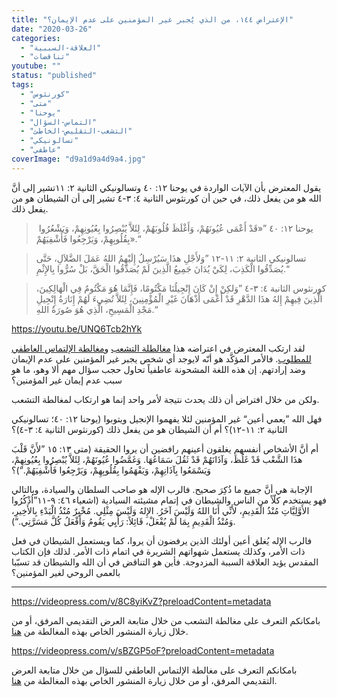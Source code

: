 ```yaml
---
title: "الإعتراض ١٤٤، من الذي يُجبر غير المؤمنين على عدم الإيمان؟"
date: "2020-03-26"
categories: 
  - "العلاقة-السببية"
  - "تناقضات"
youtube: ""
status: "published"
tags: 
  - "كورنثوس"
  - "متى"
  - "يوحنا"
  - "التماس-السؤال"
  - "التشعب-التقليص-الخاطئ"
  - "تسالونيكي"
  - "عاطفي"
coverImage: "d9a1d9a4d9a4.jpg"
---
```


يقول المعترض بأن الآيات الواردة في يوحنا ١٢: ٤٠ وتسالونيكي الثانية ٢: ١١تشير إلى أنَّ الله هو من يفعل ذلك، في حين أن كورنثوس الثانية ٤: ٣-٤ تشير إلى أن الشيطان هو من يفعل ذلك.

>  يوحنا ١٢: ٤٠ ”«قَدْ أَعْمَى عُيُونَهُمْ، وَأَغْلَظَ قُلُوبَهُمْ، لِئَلاَّ يُبْصِرُوا بِعُيُونِهِمْ، وَيَشْعُرُوا بِقُلُوبِهِمْ، وَيَرْجِعُوا فَأَشْفِيَهُمْ».“

> تسالونيكي الثانية ٢: ١١-١٢ ”وَلأَجْلِ هذَا سَيُرْسِلُ إِلَيْهِمُ اللهُ عَمَلَ الضَّلاَلِ، حَتَّى يُصَدِّقُوا الْكَذِبَ، لِكَيْ يُدَانَ جَمِيعُ الَّذِينَ لَمْ يُصَدِّقُوا الْحَقَّ، بَلْ سُرُّوا بِالإِثْمِ.“

> كورنثوس الثانية ٤: ٣-٤ ”وَلكِنْ إِنْ كَانَ إِنْجِيلُنَا مَكْتُومًا، فَإِنَّمَا هُوَ مَكْتُومٌ فِي الْهَالِكِينَ، الَّذِينَ فِيهِمْ إِلهُ هذَا الدَّهْرِ قَدْ أَعْمَى أَذْهَانَ غَيْرِ الْمُؤْمِنِينَ، لِئَلاَّ تُضِيءَ لَهُمْ إِنَارَةُ إِنْجِيلِ مَجْدِ الْمَسِيحِ، الَّذِي هُوَ صُورَةُ اللهِ.“

https://youtu.be/UNQ6Tcb2hYk

لقد ارتكب المعترض في اعتراضه هذا [مغالطلة التشعب](https://reasonofhope.com/2019/07/25/bifurcation/) و[مغالطة الإلتماس العاطفي للمطلوب](https://reasonofhope.com/2019/06/27/epithet/). فالأمر المؤكَّد هو أنّه لايوجد أي شخص يجبر غير المؤمنين على عدم الإيمان وضد إرادتهم. إن هذه اللغة المشحونة عاطفياً تحاول حجب سؤال مهم ألا وهو، ما هو سبب عدم إيمان غير المؤمنين؟

ولكن من خلال افتراض أن ذلك يحدث نتيجة لأمر واحد إنما هو ارتكاب لمغالطة التشعب. 

فهل الله ”يعمي أعين“ غير المؤمنين لئلا يفهموا الإنجيل ويتوبوا (يوحنا ١٢: ٤٠؛ تسالونيكي الثانية ٢: ١١-١٢)؟ أم أن الشيطان هو من يفعل ذلك (كورنثوس الثانية ٤: ٣-٤)؟

أم أنَّ الأشخاص أنفسهم يغلقون أعينهم رافضين أن يروا الحقيقة (متى ١٣: ١٥ ”لأَنَّ قَلْبَ هذَا الشَّعْب قَدْ غَلُظَ، وَآذَانَهُمْ قَدْ ثَقُلَ سَمَاعُهَا. وَغَمَّضُوا عُيُونَهُمْ، لِئَلاَّ يُبْصِرُوا بِعُيُونِهِمْ، وَيَسْمَعُوا بِآذَانِهِمْ، وَيَفْهَمُوا بِقُلُوبِهِمْ، وَيَرْجِعُوا فَأَشْفِيَهُمْ.“)؟

الإجابة هي أنَّ جميع ما ذُكِرَ صحيح. فالرب الإله هو صاحب السلطان والسيادة، وبالتالي فهو يستخدم كلّاً من الناس والشيطان في إتمام مشيئته السيادية (اشعياء ٤٦: ٩-١١”اُذْكُرُوا الأَوَّلِيَّاتِ مُنْذُ الْقَدِيمِ، لأَنِّي أَنَا اللهُ وَلَيْسَ آخَرُ. الإِلهُ وَلَيْسَ مِثْلِي. مُخْبِرٌ مُنْذُ الْبَدْءِ بِالأَخِيرِ، وَمُنْذُ الْقَدِيمِ بِمَا لَمْ يُفْعَلْ، قَائِلاً: رَأْيِي يَقُومُ وَأَفْعَلُ كُلَّ مَسَرَّتِي.“).

فالرب الإله يُغلق أعين أولئك الذين يرفضون أن يروا، كما ويستعمل الشيطان في فعل ذات الأمر، وكذلك يستعمل شهواتهم الشريرة في اتمام ذات الأمر. لذلك فإن الكتاب المقدس يؤيد العلاقة السببة المزدوجة. فأين هو التناقض في أن الله والشيطان قد تسبّبا بالعمى الروحي لغير المؤمنين؟

* * *

https://videopress.com/v/8C8yiKvZ?preloadContent=metadata

بامكانكم التعرف على مغالطة التشعب من خلال متابعة العرض التقديمي المرفق، أو من خلال زيارة المنشور الخاص بهذه المغالطة من [هنا](https://reasonofhope.com/2019/07/25/bifurcation/).  

https://videopress.com/v/sBZGP5oF?preloadContent=metadata

بامكانكم التعرف على مغالطة الإلتماس العاطفي للسؤال من خلال متابعة العرض التقديمي المرفق، أو من خلال زيارة المنشور الخاص بهذه المغالطة من [هنا](https://reasonofhope.com/2019/06/27/epithet/).
